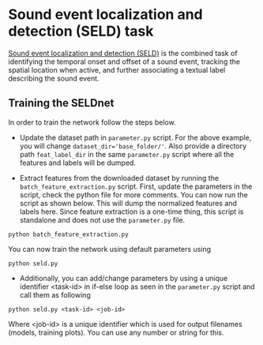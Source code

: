 
# Sound event localization and detection (SELD) task
[Sound event localization and detection (SELD)](https://www.aane.in/research/computational-audio-scene-analysis-casa/sound-event-localization-detection-and-tracking) is the combined task of identifying the temporal onset and offset of a sound event, tracking the spatial location when active, and further associating a textual label describing the sound event.
   
## Training the SELDnet

In order to train the network follow the steps below.

* Update the dataset path in `parameter.py` script. For the above example, you will change `dataset_dir='base_folder/'`. Also provide a directory path `feat_label_dir` in the same `parameter.py` script where all the features and labels will be dumped.

* Extract features from the downloaded dataset by running the `batch_feature_extraction.py` script. First, update the parameters in the script, check the python file for more comments. You can now run the script as shown below. This will dump the normalized features and labels here. Since feature extraction is a one-time thing, this script is standalone and does not use the `parameter.py` file.

```
python batch_feature_extraction.py
```

You can now train the network using default parameters using
```
python seld.py
```

* Additionally, you can add/change parameters by using a unique identifier \<task-id\> in if-else loop as seen in the `parameter.py` script and call them as following
```
python seld.py <task-id> <job-id>
```
Where \<job-id\> is a unique identifier which is used for output filenames (models, training plots). You can use any number or string for this.
